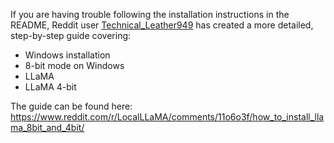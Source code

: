 If you are having trouble following the installation instructions in the README, Reddit user [Technical_Leather949](https://www.reddit.com/user/Technical_Leather949/) has created a more detailed, step-by-step guide covering:

* Windows installation
* 8-bit mode on Windows
* LLaMA
* LLaMA 4-bit

The guide can be found here: https://www.reddit.com/r/LocalLLaMA/comments/11o6o3f/how_to_install_llama_8bit_and_4bit/

